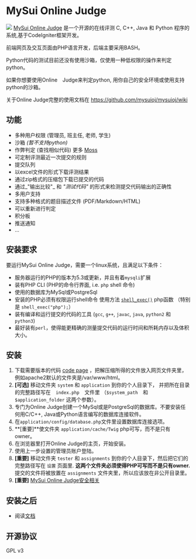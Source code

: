 # MySui Online Judge

![](http://p1.bpimg.com/4851/2ccddefb5f901956.png)
[MySui Online Judge](https://github.com/mysuioj/mysuioj) 是一个开源的在线评测 C, C++, Java 和
Python 程序的系统,基于CodeIgniter框架开发。

前端网页及交互页面由PHP语言开发，后端主要采用BASH。

Python代码的测试目前还没有使用沙箱，仅使用一种低权限的操作来判定python。

如果你想要使用Online　Judge来判定python, 用你自己的安全环境或使用支持python的沙箱。

关于Online Judge完整的使用文档在 https://github.com/mysuioj/mysuioj/wiki

## 功能
  * 多种用户权限 (管理员, 班主任, 老师, 学生)
  * 沙箱 _(暂不支持python)_
  * 作弊判定 (查找相似代码) 更多 [Moss](http://theory.stanford.edu/~aiken/moss/)
  * 可定制评测最近一次提交的规则
  * 提交队列
  * 以excel文件的形式下载评测结果
  * 通过zip格式的压缩包下载已提交的代码
  * 通过_"输出比较"_ 和 _"测试代码"_ 的形式来检测提交代码输出的正确性
  * 多用户支持
  * 支持多种格式的题目描述文件 (PDF/Markdown/HTML)
  * 可以重新进行判定
  * 积分板
  * 推送通知
  * ...

## 安装要求

要运行MySui Online Judge，需要一个linux系统，且满足以下条件：

  * 服务器运行的PHP的版本为5.3或更新，并且有着`mysqli`扩展
  * 装有PHP CLI (PHP的命令行界面, i.e. `php` shell 命令)
  * 使用的数据库为MySql或PostgreSql
  * 安装的PHP必须有权限运行shell命令 使用方法 [`shell_exec()`](http://www.php.net/manual/en/function.shell-exec.php) php函数 （特别是 `shell_exec("php");`）
  * 装有编译和运行提交的代码的工具 (`gcc`, `g++`, `javac`, `java`, `python2` 和 `python3`)
  * 最好装有`perl`，使得能更精确的测量提交代码的运行时间和所耗内存以及体积大小。

## 安装

  1. 下载需要版本的代码 [code page](https://github.com/MySuiOJ/MySuiOJ/releases) ，把解压缩所得的文件放入网页文件夹里，例如apache2默认的文件夹是/var/www/html。
  2. **[可选]** 移动文件夹 `system` 和 `application` 到你的个人目录下， 并把所在目录的完整路径写在　`index.php`　文件里 （`$system_path`　和　`$application_folder` 这两个参数）。
  3. 专门为Online Judge创建一个MySql或是PostgreSql的数据库。不要安装任何用C/C++, Java或Python语言编写的数据库连接软件。
  4. 在`application/config/database.php`文件里设置数据库连接选项。
  5. **[重要]**使文件夹 `application/cache/Twig` php可写，而不是只有owner。
  6. 在浏览器里打开Online Judge的主页，开始安装。
  7. 使用上一步设置的管理员账户登陆。
  8. **[重要]** 移动文件夹 `tester` 和 `assignments` 到你的个人目录下，然后把它们的完整路径写在 `设置` 页面里. **这两个文件夹必须使得PHP可写而不是只有owner.** 提交的文件将被放置在 `assignments` 文件夹里，所以应该放在非公开目录里。
  9. **[重要]** [MySui Online Judge安全相关](https://github.com/mysuioj/mysuioj/wiki)

## 安装之后

  * 阅读[文档](https://github.com/mysuioj/mysuioj/wiki)

## 开源协议

GPL v3
